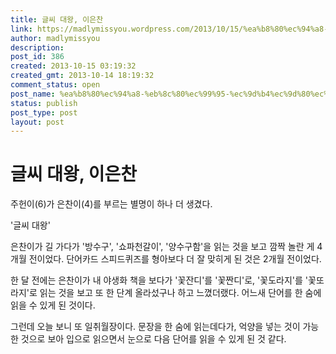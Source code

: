 ```yaml
---
title: 글씨 대왕, 이은찬
link: https://madlymissyou.wordpress.com/2013/10/15/%ea%b8%80%ec%94%a8-%eb%8c%80%ec%99%95-%ec%9d%b4%ec%9d%80%ec%b0%ac/
author: madlymissyou
description: 
post_id: 386
created: 2013-10-15 03:19:32
created_gmt: 2013-10-14 18:19:32
comment_status: open
post_name: %ea%b8%80%ec%94%a8-%eb%8c%80%ec%99%95-%ec%9d%b4%ec%9d%80%ec%b0%ac
status: publish
post_type: post
layout: post
---
```


# 글씨 대왕, 이은찬

주헌이(6)가 은찬이(4)를 부르는 별명이 하나 더 생겼다.

'글씨 대왕'

은찬이가 길 가다가 '방수구', '쇼파천갈이', '양수구함'을 읽는 것을 보고 깜짝 놀란 게 4개월 전이었다. 단어카드 스피드퀴즈를 형아보다 더 잘 맞히게 된 것은 2개월 전이었다.

한 달 전에는 은찬이가 내 야생화 책을 보다가 '꽃잔디'를 '꽃짠디'로, '꽃도라지'를 '꽃또라지'로 읽는 것을 보고 또 한 단계 올라섰구나 하고 느꼈더랬다. 어느새 단어를 한 숨에 읽을 수 있게 된 것이다.

그런데 오늘 보니 또 일취월장이다. 문장을 한 숨에 읽는데다가, 억양을 넣는 것이 가능한 것으로 보아 입으로 읽으면서 눈으로 다음 단어를 읽을 수 있게 된 것 같다.